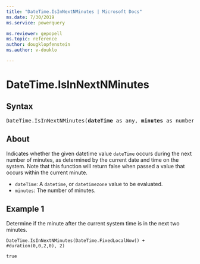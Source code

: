 ```yaml
---
title: "DateTime.IsInNextNMinutes | Microsoft Docs"
ms.date: 7/30/2019
ms.service: powerquery

ms.reviewer: gepopell
ms.topic: reference
author: dougklopfenstein
ms.author: v-douklo

---
```

# DateTime.IsInNextNMinutes

## Syntax

<pre>
DateTime.IsInNextNMinutes(<b>dateTime</b> as any, <b>minutes</b> as number) as nullable logical
</pre>

## About  
Indicates whether the given datetime value `dateTime` occurs during the next number of minutes, as determined by the current date and time on the system. Note that this function will return false when passed a value that occurs within the current minute. <ul> <li><code>dateTime</code>: A <code>datetime</code>, or <code>datetimezone</code> value to be evaluated.</li> <li><code>minutes</code>: The number of minutes.</li> </ul>

## Example 1
Determine if the minute after the current system time is in the next two minutes.

```powerquery-m
DateTime.IsInNextNMinutes(DateTime.FixedLocalNow() + #duration(0,0,2,0), 2)
```

`true`

